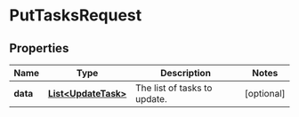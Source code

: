 

# PutTasksRequest


## Properties

| Name | Type | Description | Notes |
|------------ | ------------- | ------------- | -------------|
|**data** | [**List&lt;UpdateTask&gt;**](UpdateTask.md) | The list of tasks to update.  |  [optional] |



